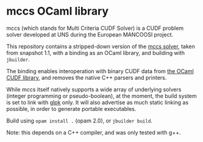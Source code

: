# mccs OCaml library

mccs (which stands for Multi Criteria CUDF Solver) is a CUDF problem solver
developed at UNS during the European MANCOOSI project.

This repository contains a stripped-down version of the
[mccs solver](http://www.i3s.unice.fr/~cpjm/misc/mccs.html), taken from snapshot
1.1, with a binding as an OCaml library, and building with `jbuilder`.

The binding enables interoperation with binary CUDF data from
[the OCaml CUDF library](https://gforge.inria.fr/projects/cudf/), and removes
the native C++ parsers and printers.

While mccs itself natively supports a wide array of underlying solvers (integer
programming or pseudo-boolean), at the moment, the build system is set to link
with [glpk](https://www.gnu.org/software/glpk/) only. It will also advertise as
much static linking as possible, in order to generate portable executables.

Build using `opam install .` (opam 2.0), or `jbuilder build`.

Note: this depends on a C++ compiler, and was only tested with g++.
